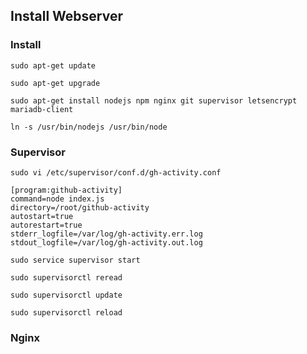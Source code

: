 
## Install Webserver

### Install

`sudo apt-get update`

`sudo apt-get upgrade`

`sudo apt-get install nodejs npm nginx git supervisor letsencrypt mariadb-client`

`ln -s /usr/bin/nodejs /usr/bin/node`

### Supervisor

`sudo vi /etc/supervisor/conf.d/gh-activity.conf`

```
[program:github-activity]
command=node index.js
directory=/root/github-activity
autostart=true
autorestart=true
stderr_logfile=/var/log/gh-activity.err.log
stdout_logfile=/var/log/gh-activity.out.log
```

`sudo service supervisor start`

`sudo supervisorctl reread`

`sudo supervisorctl update`

`sudo supervisorctl reload`

### Nginx